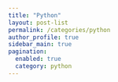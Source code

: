 ```yaml
---
title: "Python"
layout: post-list
permalink: /categories/python
author_profile: true
sidebar_main: true
pagination: 
  enabled: true
  category: python
---
```

